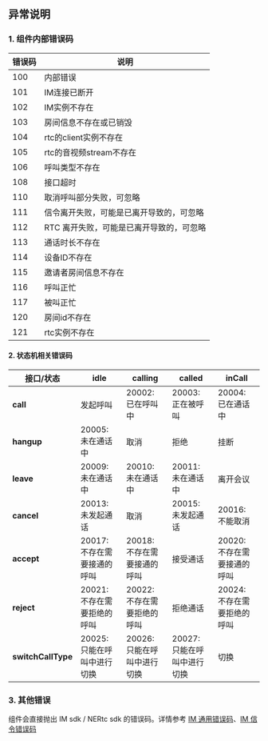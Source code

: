 ## 异常说明

### 1. 组件内部错误码

| 错误码 | 说明                                                         |
| ------ | ------------------------------------------------------------ |
| 100   | 内部错误     |
| 101   | IM连接已断开                                               |
| 102   | IM实例不存在                                                   |
| 103   | 房间信息不存在或已销毁                                                |
| 104   | rtc的client实例不存在                              |
| 105   | rtc的音视频stream不存在                                   |
| 106   | 呼叫类型不存在                                        |
| 108 | 接口超时                      |
| 110 | 取消呼叫部分失败，可忽略                                         |
| 111 | 信令离开失败，可能是已离开导致的，可忽略                                      |
| 112 | RTC 离开失败，可能是已离开导致的，可忽略         |
| 113 | 通话时长不存在                           |
| 114 | 设备ID不存在                        |
| 115 | 邀请者房间信息不存在 |
| 116 | 呼叫正忙                               |
| 117     | 被叫正忙                                                     |
| 120     | 房间id不存在                                                     |
| 121     | rtc实例不存在                                                     |

#### 2. 状态机相关错误码

| **接口/状态**      | **idle**                    | **calling**                 | **called**                  | **inCall**                  |
| ------------------ | --------------------------- | --------------------------- | --------------------------- | --------------------------- |
| **call** | 发起呼叫                    | 20002: 已在呼叫中           | 20003: 正在被呼叫           | 20004: 已在通话中           |
| **hangup**         | 20005: 未在通话中           | 取消                        | 拒绝                        | 挂断                        |
| **leave**          | 20009: 未在通话中           | 20010: 未在通话中           | 20011: 未在通话中           | 离开会议                    |
| **cancel**         | 20013: 未发起通话           | 取消                        | 20015: 未发起通话           | 20016: 不能取消             |
| **accept**         | 20017: 不存在需要接通的呼叫 | 20018: 不存在需要接通的呼叫 | 接受通话                    | 20020: 不存在需要接通的呼叫 |
| **reject**         | 20021: 不存在需要拒绝的呼叫 | 20022: 不存在需要拒绝的呼叫 | 拒绝通话                    | 20024: 不存在需要拒绝的呼叫 |
| **switchCallType** | 20025: 只能在呼叫中进行切换 | 20026: 只能在呼叫中进行切换 | 20027: 只能在呼叫中进行切换 | 切换                        |

### 3. 其他错误

组件会直接抛出 IM sdk / NERtc sdk 的错误码。详情参考 [IM 通用错误码](http://dev.yunxin.163.com/docs/product/IM即时通讯/状态码)、[IM 信令错误码](http://dev.yunxin.163.com/docs/product/%E4%BF%A1%E4%BB%A4/SDK%E5%BC%80%E5%8F%91%E9%9B%86%E6%88%90/Web%E5%BC%80%E5%8F%91%E9%9B%86%E6%88%90/%E9%94%99%E8%AF%AF%E7%A0%81)
